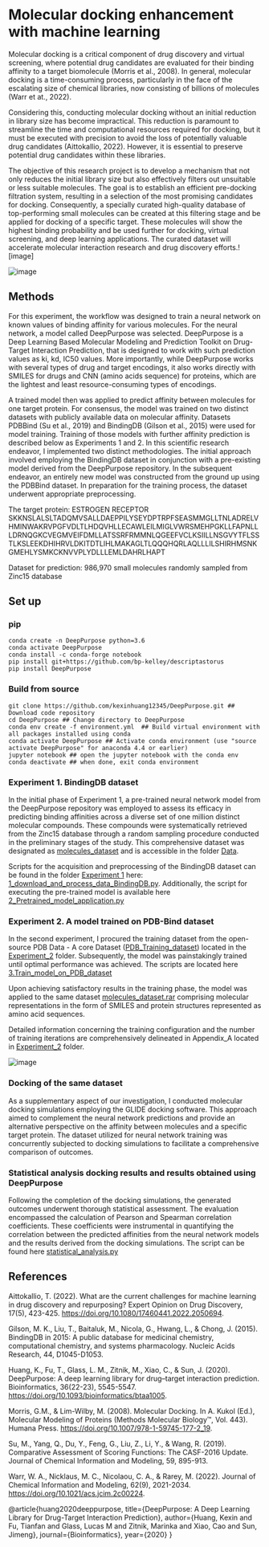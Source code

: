 # Molecular docking enhancement with machine learning 
Molecular docking is a critical component of drug discovery and virtual screening, where potential drug candidates are evaluated for their binding affinity to a target biomolecule (Morris et al., 2008). In general, molecular docking is a time-consuming process, particularly in the face of the escalating size of chemical libraries, now consisting of billions of molecules (Warr et at., 2022). 

Considering this, conducting molecular docking without an initial reduction in library size has become impractical. This reduction is paramount to streamline the time and computational resources required for docking, but it must be executed with precision to avoid the loss of potentially valuable drug candidates (Aittokallio, 2022). However, it is essential to preserve potential drug candidates within these libraries. 

The objective of this research project is to develop a mechanism that not only reduces the initial library size but also effectively filters out unsuitable or less suitable molecules. The goal is to establish an efficient pre-docking filtration system, resulting in a selection of the most promising candidates for docking. Consequently, a specially curated high-quality database of top-performing small molecules can be created at this filtering stage and be applied for docking of a specific target. These molecules will show the highest binding probability and be used further for docking, virtual screening, and deep learning applications. The curated dataset will accelerate molecular interaction research and drug discovery efforts.![image]

![image](https://github.com/emanskaia/CPSC545_final_project/assets/139388597/296486a9-4cde-4116-91a5-ddfe881b20c1)


## Methods

For this experiment, the workflow was designed to train a neural network on known values of binding affinity for various molecules. For the neural network, a model called DeepPurpose was selected. DeepPurpose is a Deep Learning Based Molecular Modeling and Prediction Toolkit on Drug-Target Interaction Prediction, that is designed to work with such prediction values as ki, kd, IC50 values. More importantly, while DeepPurpose works with several types of drug and target encodings, it also works directly with SMILES for drugs and CNN (amino acids sequence) for proteins, which are the lightest and least resource-consuming types of encodings.

A trained model then was applied to predict affinity between molecules for one target protein. For consensus, the model was trained on two distinct datasets with publicly available data on molecular affinity. Datasets PDBBind (Su et al., 2019) and BindingDB (Gilson et al., 2015) were used for model training. Training of those models with further affinity prediction is described below as Experiments 1 and 2. In this scientific research endeavor, I implemented two distinct methodologies. The initial approach involved employing the BindingDB dataset in conjunction with a pre-existing model derived from the DeepPurpose repository. In the subsequent endeavor, an entirely new model was constructed from the ground up using the PDBBind dataset. In preparation for the training process, the dataset underwent appropriate preprocessing.

The target protein: ESTROGEN RECEPTOR
SKKNSLALSLTADQMVSALLDAEPPILYSEYDPTRPFSEASMMGLLTNLADRELVHMINWAKRVPGFVDLTLHDQVHLLECAWLEILMIGLVWRSMEHPGKLLFAPNLLLDRNQGKCVEGMVEIFDMLLATSSRFRMMNLQGEEFVCLKSIILLNSGVYTFLSSTLKSLEEKDHIHRVLDKITDTLIHLMAKAGLTLQQQHQRLAQLLLILSHIRHMSNKGMEHLYSMKCKNVVPLYDLLLEMLDAHRLHAPT

Dataset for prediction: 986,970 small molecules randomly sampled from Zinc15 database

## Set up

### pip
``` 
conda create -n DeepPurpose python=3.6
conda activate DeepPurpose
conda install -c conda-forge notebook
pip install git+https://github.com/bp-kelley/descriptastorus 
pip install DeepPurpose
```

### Build from source

``` 
git clone https://github.com/kexinhuang12345/DeepPurpose.git ## Download code repository
cd DeepPurpose ## Change directory to DeepPurpose
conda env create -f environment.yml  ## Build virtual environment with all packages installed using conda
conda activate DeepPurpose ## Activate conda environment (use "source activate DeepPurpose" for anaconda 4.4 or earlier) 
jupyter notebook ## open the jupyter notebook with the conda env
conda deactivate ## when done, exit conda environment 
```

### Experiment 1. BindingDB dataset
In the initial phase of Experiment 1, a pre-trained neural network model from the DeepPurpose repository was employed to assess its efficacy in predicting binding affinities across a diverse set of one million distinct molecular compounds. These compounds were systematically retrieved from the Zinc15 database through a random sampling procedure conducted in the preliminary stages of the study. This comprehensive dataset was designated as [molecules_dataset](https://github.com/emanskaia/CPSC545_final_project/blob/main/Data/molecules_dataset.rar) and is accessible in the folder [Data](https://github.com/emanskaia/CPSC545_final_project/tree/main/Data).

Scripts for the acquisition and preprocessing of the BindingDB dataset can be found in the folder [Experiment 1](https://github.com/emanskaia/CPSC545_final_project/tree/main/Experiment_1) here: [1_download_and_process_data_BindingDB.py](https://github.com/emanskaia/CPSC545_final_project/blob/main/Experiment_1/1_download_and_process_data_BindingDB.py).  Additionally, the script for executing the pre-trained model is available here [2_Pretrained_model_application.py](https://github.com/emanskaia/CPSC545_final_project/blob/main/Experiment_1/2_Pretrained_model_application.py)

### Experiment 2. A model trained on PDB-Bind dataset

In the second experiment, I procured the training dataset from the open-source PDB Data - A core Dataset ([PDB_Training_dataset](https://github.com/emanskaia/CPSC545_final_project/blob/main/Experiment_2/PDB_Training_dataset.rar)) located in the [Experiment_2](https://github.com/emanskaia/CPSC545_final_project/tree/main/Experiment_2) folder. Subsequently, the model was painstakingly trained until optimal performance was achieved.  The scripts are located here [3.Train_model_on_PDB_dataset](https://github.com/emanskaia/CPSC545_final_project/blob/main/Experiment_2/3.Train_model_on_PDB_dataset.py)

Upon achieving satisfactory results in the training phase, the model was applied to the same dataset [molecules_dataset.rar](https://github.com/emanskaia/CPSC545_final_project/blob/main/Data/molecules_dataset.rar) comprising molecular representations in the form of SMILES and protein structures represented as amino acid sequences. 

Detailed information concerning the training configuration and the number of training iterations are comprehensively delineated in Appendix_A located in [Experiment_2](https://github.com/emanskaia/CPSC545_final_project/tree/main/Experiment_2) folder.

![image](https://github.com/emanskaia/CPSC545_final_project/assets/139388597/aefee69b-4d94-4da9-bf8f-6f7752e74c85)

### Docking of the same dataset 

As a supplementary aspect of our investigation, I conducted molecular docking simulations employing the GLIDE docking software. This approach aimed to complement the neural network predictions and provide an alternative perspective on the affinity between molecules and a specific target protein. The dataset utilized for neural network training was concurrently subjected to docking simulations to facilitate a comprehensive comparison of outcomes.

### Statistical analysis docking results and results obtained using DeepPurpose

Following the completion of the docking simulations, the generated outcomes underwent thorough statistical assessment. The evaluation encompassed the calculation of Pearson and Spearman correlation coefficients. These coefficients were instrumental in quantifying the correlation between the predicted affinities from the neural network models and the results derived from the docking simulations. The script can be found here [statistical_analysis.py](https://github.com/emanskaia/CPSC545_final_project/blob/main/Experiment_3_Statistical_analysis/Statistical%20analysis.py)

## References

Aittokallio, T. (2022). What are the current challenges for machine learning in drug discovery and repurposing? Expert Opinion on Drug Discovery, 17(5), 423-425. https://doi.org/10.1080/17460441.2022.2050694.

Gilson, M. K., Liu, T., Baitaluk, M., Nicola, G., Hwang, L., & Chong, J. (2015). BindingDB in 2015: A public database for medicinal chemistry, computational chemistry, and systems pharmacology. Nucleic Acids Research, 44, D1045-D1053.

Huang, K., Fu, T., Glass, L. M., Zitnik, M., Xiao, C., & Sun, J. (2020). DeepPurpose: A deep learning library for drug–target interaction prediction. Bioinformatics, 36(22-23), 5545-5547. https://doi.org/10.1093/bioinformatics/btaa1005.

Morris, G.M., & Lim-Wilby, M. (2008). Molecular Docking. In A. Kukol (Ed.), Molecular Modeling of Proteins (Methods Molecular Biology™, Vol. 443). Humana Press. https://doi.org/10.1007/978-1-59745-177-2_19.

Su, M., Yang, Q., Du, Y., Feng, G., Liu, Z., Li, Y., & Wang, R. (2019). Comparative Assessment of Scoring Functions: The CASF-2016 Update. Journal of Chemical Information and Modeling, 59, 895-913.

Warr, W. A., Nicklaus, M. C., Nicolaou, C. A., & Rarey, M. (2022). Journal of Chemical Information and Modeling, 62(9), 2021-2034. https://doi.org/10.1021/acs.jcim.2c00224.

@article{huang2020deeppurpose,
  title={DeepPurpose: A Deep Learning Library for Drug-Target Interaction Prediction},
  author={Huang, Kexin and Fu, Tianfan and Glass, Lucas M and Zitnik, Marinka and Xiao, Cao and Sun, Jimeng},
  journal={Bioinformatics},
  year={2020}
}


